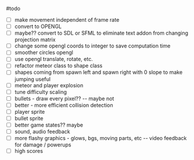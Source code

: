 #todo
- [ ] make movement independent of frame rate
- [ ] convert to OPENGL
- [ ] maybe?? convert to SDL or SFML to eliminate text addon from changing projection matrix
- [ ] change some opengl coords to integer to save computation time
- [ ] smoother circles opengl
- [ ] use opengl translate, rotate, etc.
- [ ] refactor meteor class to shape class
- [ ] shapes coming from spawn left and spawn right with 0 slope to make jumping useful
- [ ] meteor and player explosion
- [ ] tune difficulty scaling
- [ ] bullets - draw every pixel?? -- maybe not
- [ ] better - more efficient collision detection
- [ ] player sprite
- [ ] bullet sprite
- [ ] better game states?? maybe
- [ ] sound, audio feedback
- [ ] more flashy graphics - glows, bgs, moving parts, etc -- video feedback for damage / powerups
- [ ] high scores